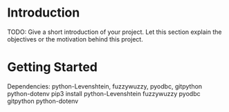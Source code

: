 # Introduction 
TODO: Give a short introduction of your project. Let this section explain the objectives or the motivation behind this project. 

# Getting Started
Dependencies: python-Levenshtein, fuzzywuzzy, pyodbc, gitpython python-dotenv
pip3 install python-Levenshtein fuzzywuzzy pyodbc gitpython python-dotenv
